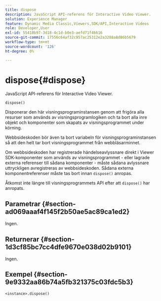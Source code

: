 ```yaml
---
title: dispose
description: JavaScript API-referens för Interactive Video Viewer.
solution: Experience Manager
feature: Dynamic Media Classic,Viewers,SDK/API,Interactive Videos
role: Developer,User
exl-id: 55418b97-3d18-4c1d-b0e3-aefd71f46616
source-git-commit: 17556c64af32c957ac25312e2a3288a8d86b5679
workflow-type: tm+mt
source-wordcount: '126'
ht-degree: 0%

---
```


# dispose{#dispose}

JavaScript API-referens för Interactive Video Viewer.

`dispose()`

Disponerar den här visningsprograminstansen genom att frigöra alla resurser som används av visningsprogramlogiken och ta bort alla inre objekt och komponenter som skapats av visningsprogrammet under körning.

Webbsideskoden bör även ta bort variabeln för visningsprograminstansen så att den helt tar bort visningsprogrammet från webbläsarminnet.

Om webbsideskoden har registrerade händelseavlyssnare direkt i Viewer SDK-komponenter som används av visningsprogrammet - eller lagrade externa referenser till sådana komponenter - måste sådana avlyssnare uttryckligen avregistreras av webbsideskoden. Sådana externa komponentreferenser måste tas bort innan `dispose()` anropas.

Åtkomst inte längre till visningsprogrammets API efter att `dispose()` har anropats.

## Parametrar {#section-ad069aaaf4f145f2b50ae5ac89ca1ed2}

Ingen.

## Returnerar {#section-1d3cf85bc7cc4dfe9670e038d02b9101}

Ingen.

## Exempel {#section-9e9332aa86b74a5fb321375c03fdc5b3}

```
<instance>.dispose()
```
